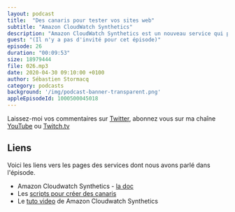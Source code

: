 ```yaml
---
layout: podcast
title:  "Des canaris pour tester vos sites web"
subtitle: "Amazon CloudWatch Synthetics"
description: "Amazon CloudWatch Synthetics est un nouveau service qui permet de tester vos sites web ou API, en exécutant des scripts de tests qui simulent une activité sur vos endpoints."
guest: "(Il n'y a pas d'invité pour cet épisode)"
episode: 26
duration: "00:09:53"
size: 18979444 
file: 026.mp3  
date: 2020-04-30 09:10:00 +0100
author: Sébastien Stormacq
category: podcasts
background: '/img/podcast-banner-transparent.png'
appleEpisodeId: 1000500045018
---
```


Laissez-moi vos commentaires sur [Twitter](https://twitter.com/sebsto), abonnez vous sur ma chaîne [YouTube](https://www.youtube.com/sebsto) ou [Twitch.tv](https://www.twitch.tv/sebAWS)

## Liens

Voici les liens vers les pages des services dont nous avons parlé dans l'épisode.

- Amazon Cloudwatch Synthetics - [la doc](https://docs.aws.amazon.com/AmazonCloudWatch/latest/monitoring/CloudWatch_Synthetics_Canaries.html)
- Les [scripts pour créer des canaris](https://docs.aws.amazon.com/AmazonCloudWatch/latest/monitoring/CloudWatch_Synthetics_Canaries_WritingCanary.html)
- Le [tuto video](https://www.youtube.com/watch?v=y52gBIY6gD4) de Amazon Cloudwatch Synthetics
